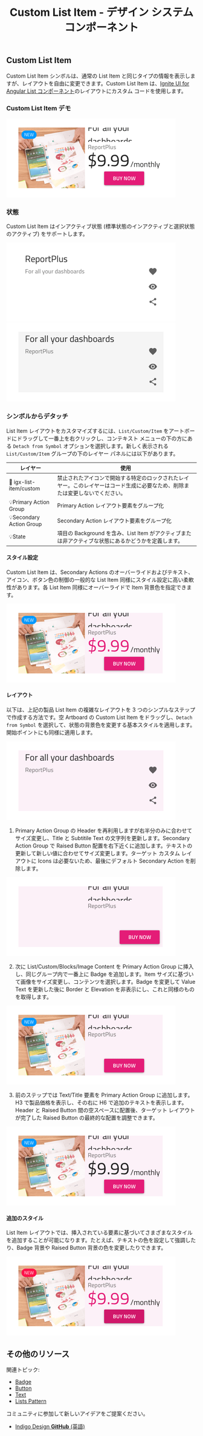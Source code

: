 ﻿---
title: Custom List Item - デザイン システム コンポーネント
_description: List Items コレクションは、完全なカスタマイズ可能な Custom レイアウトを作成する List Item を含みます。
_keywords: デザイン システム, Sketch, Ignite UI for Angular, コンポーネント, UI ライブラリ, ウィジェット
_language: ja
---

## Custom List Item

Custom List Item シンボルは、通常の List Item と同じタイプの情報を表示しますが、レイアウトを自由に変更できます。Custom List Item は、[Ignite UI for Angular List コンポーネント](https://jp.infragistics.com/products/ignite-ui-angular/angular/components/list.html)のレイアウトにカスタム コードを使用します。

### Custom List Item デモ

<img src="../images/list_item_custom_demo.png" srcset="../images/list_item_custom_demo@2x.png 2x" />

### 状態

Custom List Item はインアクティブ状態 (標準状態のインアクティブと選択状態のアクティブ) をサポートします。

<img src="../images/list_item_custom_inactive.png" srcset="../images/list_item_custom_inactive@2x.png 2x" />
<img src="../images/list_item_custom_active.png" srcset="../images/list_item_custom_active@2x.png 2x" />

### シンボルからデタッチ

List Item レイアウトをカスタマイズするには、`List/Custom/Item` をアートボードにドラッグして一番上を右クリックし、コンテキスト メニューの下の方にある `Detach from Symbol` オプションを選択します。新しく表示される `List/Custom/Item` グループの下のレイヤー パネルには以下があります。

| レイヤー                 | 使用                                                                                                                           |
| ------------------------ | ------------------------------------------------------------------------------------------------------------------------------ |
| 🚫 igx-list-item/custom  | 禁止されたアイコンで開始する特定のロックされたレイヤー。このレイヤーはコード生成に必要なため、削除または変更しないでください。 |
| 💡Primary Action Group   | Primary Action レイアウト要素をグループ化                                                                                      |
| 💡Secondary Action Group | Secondary Action レイアウト要素をグループ化                                                                                    |
| 💡State                  | 項目の Background を含み、List Item がアクティブまたは非アクティブな状態にあるかどうかを定義します。                           |

#### スタイル設定

Custom List Item は、Secondary Actions のオーバーライドおよびテキスト、アイコン、ボタン色の制御の一般的な List Item 同様にスタイル設定に高い柔軟性があります。各 List Item 同様にオーバーライドで Item 背景色を指定できます。

<img src="../images/list_item_custom_styling.png" srcset="../images/list_item_custom_styling@2x.png 2x" />

#### レイアウト

以下は、上記の製品 List Item の複雑なレイアウトを 3 つのシンプルなステップで作成する方法です。空 Artboard の Custom List Item をドラッグし、`Detach from Symbol` を選択して、状態の背景色を変更する基本スタイルを適用します。開始ポイントにも同様に適用します。

<img src="../images/list_item_custom_layout0.png" srcset="../images/list_item_custom_layout0@2x.png 2x" />

1.  Primary Action Group の Header を再利用しますが右半分のみに合わせてサイズ変更し、Title と Subtitile Text の文字列を更新します。Secondary Action Group で Raised Button 配置を右下近くに追加します。テキストの更新して新しい値に合わせてサイズ変更します。ターゲット カスタム レイアウトに Icons は必要ないため、最後にデフォルト Secondary Action を削除します。

  <img src="../images/list_item_custom_layout1.png" srcset="../images/list_item_custom_layout1@2x.png 2x" />

2.  次に List/Custom/Blocks/Image Content を Primary Action Group に挿入し、同じグループ内で一番上に Badge を追加します。Item サイズに基づいて画像をサイズ変更し、コンテンツを選択します。Badge を変更して Value Text を更新した後に Border と Elevation を非表示にし、これと同様のものを取得します。

  <img src="../images/list_item_custom_layout2.png" srcset="../images/list_item_custom_layout2@2x.png 2x" />

3.  前のステップでは Text/Title 要素を Primary Action Group に追加します。H3 で製品価格を表示し、その右に H6 で追加のテキストを表示します。Header と Raised Button 間の空スペースに配置後、ターゲット レイアウトが完了した Raised Button の最終的な配置を調整できます。

  <img src="../images/list_item_custom_layout3.png" srcset="../images/list_item_custom_layout3@2x.png 2x" />

#### 追加のスタイル

List Item レイアウトでは、挿入されている要素に基づいてさまざまなスタイルを追加することが可能になります。たとえば、テキストの色を設定して強調したり、Badge 背景や Raised Button 背景の色を変更したりできます。

<img src="../images/list_item_custom_layout_styled.png" srcset="../images/list_item_custom_layout_styled@2x.png 2x" />

## その他のリソース

関連トピック:

- [Badge](badge.md)
- [Button](button.md)
- [Text](text.md)
- [Lists Pattern](../patterns/lists.md)
  <div class="divider--half"></div>

コミュニティに参加して新しいアイデアをご提案ください。

- [Indigo Design **GitHub** (英語)](https://github.com/IgniteUI/design-system-docfx)

